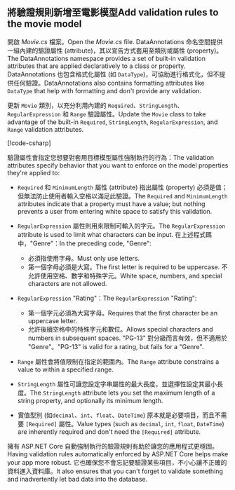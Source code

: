 
## <a name="add-validation-rules-to-the-movie-model"></a><span data-ttu-id="68f77-101">將驗證規則新增至電影模型</span><span class="sxs-lookup"><span data-stu-id="68f77-101">Add validation rules to the movie model</span></span>

<span data-ttu-id="68f77-102">開啟 *Movie.cs* 檔案。</span><span class="sxs-lookup"><span data-stu-id="68f77-102">Open the *Movie.cs* file.</span></span> <span data-ttu-id="68f77-103">DataAnnotations 命名空間提供一組內建的驗證屬性 (attribute)，其以宣告方式套用至類別或屬性 (property)。</span><span class="sxs-lookup"><span data-stu-id="68f77-103">The DataAnnotations namespace provides a set of built-in validation attributes that are applied declaratively to a class or property.</span></span> <span data-ttu-id="68f77-104">DataAnnotations 也包含格式化屬性 (如 `DataType`)，可協助進行格式化，但不提供任何驗證。</span><span class="sxs-lookup"><span data-stu-id="68f77-104">DataAnnotations also contains formatting attributes like `DataType` that help with formatting and don't provide any validation.</span></span>

<span data-ttu-id="68f77-105">更新 `Movie` 類別，以充分利用內建的 `Required`、`StringLength`、`RegularExpression` 和 `Range` 驗證屬性。</span><span class="sxs-lookup"><span data-stu-id="68f77-105">Update the `Movie` class to take advantage of the built-in `Required`, `StringLength`, `RegularExpression`, and `Range` validation attributes.</span></span>

[!code-csharp[](~/tutorials/first-mvc-app/start-mvc//sample/MvcMovie22/Models/MovieDateRatingDA.cs?name=snippet1)]

<span data-ttu-id="68f77-106">驗證屬性會指定您想要對套用目標模型屬性強制執行的行為：</span><span class="sxs-lookup"><span data-stu-id="68f77-106">The validation attributes specify behavior that you want to enforce on the model properties they're applied to:</span></span>

* <span data-ttu-id="68f77-107">`Required` 和 `MinimumLength` 屬性 (attribute) 指出屬性 (property) 必須是值；但無法防止使用者輸入空格以滿足此驗證。</span><span class="sxs-lookup"><span data-stu-id="68f77-107">The `Required` and `MinimumLength` attributes indicate that a property must have a value; but nothing prevents a user from entering white space to satisfy this validation.</span></span>
* <span data-ttu-id="68f77-108">`RegularExpression` 屬性則用來限制可輸入的字元。</span><span class="sxs-lookup"><span data-stu-id="68f77-108">The `RegularExpression` attribute is used to limit what characters can be input.</span></span> <span data-ttu-id="68f77-109">在上述程式碼中，"Genre"：</span><span class="sxs-lookup"><span data-stu-id="68f77-109">In the preceding code, "Genre":</span></span>

  * <span data-ttu-id="68f77-110">必須指使用字母。</span><span class="sxs-lookup"><span data-stu-id="68f77-110">Must only use letters.</span></span>
  * <span data-ttu-id="68f77-111">第一個字母必須是大寫。</span><span class="sxs-lookup"><span data-stu-id="68f77-111">The first letter is required to be uppercase.</span></span> <span data-ttu-id="68f77-112">不允許使用空格、數字和特殊字元。</span><span class="sxs-lookup"><span data-stu-id="68f77-112">White space, numbers, and special characters are not allowed.</span></span>

* <span data-ttu-id="68f77-113">`RegularExpression` "Rating"：</span><span class="sxs-lookup"><span data-stu-id="68f77-113">The `RegularExpression` "Rating":</span></span>

  * <span data-ttu-id="68f77-114">第一個字元必須為大寫字母。</span><span class="sxs-lookup"><span data-stu-id="68f77-114">Requires that the first character be an uppercase letter.</span></span>
  * <span data-ttu-id="68f77-115">允許後續空格中的特殊字元和數位。</span><span class="sxs-lookup"><span data-stu-id="68f77-115">Allows special characters and numbers in  subsequent spaces.</span></span> <span data-ttu-id="68f77-116">"PG-13" 對分級而言有效，但不適用於 "Genre"。</span><span class="sxs-lookup"><span data-stu-id="68f77-116">"PG-13" is valid for a rating, but fails for a "Genre".</span></span>

* <span data-ttu-id="68f77-117">`Range` 屬性會將值限制在指定的範圍內。</span><span class="sxs-lookup"><span data-stu-id="68f77-117">The `Range` attribute constrains a value to within a specified range.</span></span>
* <span data-ttu-id="68f77-118">`StringLength` 屬性可讓您設定字串屬性的最大長度，並選擇性設定其最小長度。</span><span class="sxs-lookup"><span data-stu-id="68f77-118">The `StringLength` attribute lets you set the maximum length of a string property, and optionally its minimum length.</span></span>
* <span data-ttu-id="68f77-119">實值型別 (如`decimal`、`int`、`float`、`DateTime`) 原本就是必要項目，而且不需要 `[Required]` 屬性。</span><span class="sxs-lookup"><span data-stu-id="68f77-119">Value types (such as `decimal`, `int`, `float`, `DateTime`) are inherently required and don't need the `[Required]` attribute.</span></span>

<span data-ttu-id="68f77-120">擁有 ASP.NET Core 自動強制執行的驗證規則有助於讓您的應用程式更穩固。</span><span class="sxs-lookup"><span data-stu-id="68f77-120">Having validation rules automatically enforced by ASP.NET Core helps make your app more robust.</span></span> <span data-ttu-id="68f77-121">它也確保您不會忘記要驗證某些項目，不小心讓不正確的資料進入資料庫。</span><span class="sxs-lookup"><span data-stu-id="68f77-121">It also ensures that you can't forget to validate something and inadvertently let bad data into the database.</span></span>

